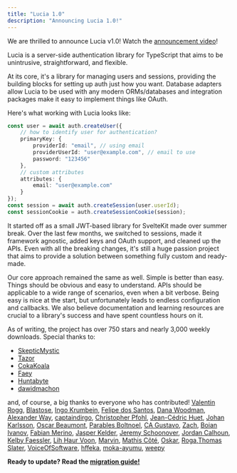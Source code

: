 ```yaml
---
title: "Lucia 1.0"
description: "Announcing Lucia 1.0!"
---
```


We are thrilled to announce Lucia v1.0! Watch the [announcement video]("https://www.youtube.com/watch?v=j8lyUqKdmJQ")!

Lucia is a server-side authentication library for TypeScript that aims to be unintrusive, straightforward, and flexible.

At its core, it's a library for managing users and sessions, providing the building blocks for setting up auth just how you want. Database adapters allow Lucia to be used with any modern ORMs/databases and integration packages make it easy to implement things like OAuth.

Here's what working with Lucia looks like:

```ts
const user = await auth.createUser({
	// how to identify user for authentication?
	primaryKey: {
		providerId: "email", // using email
		providerUserId: "user@example.com", // email to use
		password: "123456"
	},
	// custom attributes
	attributes: {
		email: "user@example.com"
	}
});
const session = await auth.createSession(user.userId);
const sessionCookie = auth.createSessionCookie(session);
```

It started off as a small JWT-based library for SvelteKit made over summer break. Over the last few months, we switched to sessions, made it framework agnostic, added keys and OAuth support, and cleaned up the APIs. Even with all the breaking changes, it's still a huge passion project that aims to provide a solution between something fully custom and ready-made.

Our core approach remained the same as well. Simple is better than easy. Things should be obvious and easy to understand. APIs should be applicable to a wide range of scenarios, even when a bit verbose. Being easy is nice at the start, but unfortunately leads to endless configuration and callbacks. We also believe documentation and learning resources are crucial to a library's success and have spent countless hours on it.

As of writing, the project has over 750 stars and nearly 3,000 weekly downloads. Special thanks to:

- [SkepticMystic](https://github.com/SkepticMystic)
- [Tazor](https://github.com/TazorDE)
- [CokaKoala](https://github.com/AdrianGonz97)
- [Faey](https://github.com/FaeyUmbrea)
- [Huntabyte](https://github.com/huntabyte)
- [dawidmachon](https://github.com/dawidmachon)

and, of course, a big thanks to everyone who has contributed! [Valentin Rogg](https://github.com/v-rogg), [Blastose](https://github.com/Blastose), [Ingo Krumbein](https://github.com/Jings), [Felipe dos Santos](https://github.com/ffss92), [Dana Woodman](https://github.com/danawoodman), [Alexander Way](https://github.com/alex-way), [captaindirgo](https://github.com/captaindirgo), [Christopher Pfohl](https://github.com/Crisfole), [Jean-Cédric Huet](https://github.com/BiscuiTech), [Johan Karlsson](https://github.com/JouanDeag), [Oscar Beaumont](https://github.com/oscartbeaumont), [Parables Boltnoel](https://github.com/Parables), [CA Gustavo](https://github.com/gustavocadev), [Zach](https://github.com/zach-hopkins), [Boian Ivanov](https://github.com/boian-ivanov), [Fabian Merino](https://github.com/fabianmerino), [Jasper Kelder](https://github.com/JasperKelder), [Jeremy Schoonover](https://github.com/skoontastic), [Jordan Calhoun](https://github.com/jordancalhoun), [Kelby Faessler](https://github.com/kelbyfaessler), [Lih Haur Voon](https://github.com/leovoon), [Marvin](https://github.com/m4rvr), [Mathis Côté](https://github.com/BenocxX), [Oskar](https://github.com/oskar-gmerek), [Roga](https://github.com/rogadev),[Thomas Slater](https://github.com/taslater), [VoiceOfSoftware](https://github.com/VoiceOfSoftware), [hffeka](https://github.com/hffeka), [moka-ayumu](https://github.com/moka-ayumu), [weepy](https://github.com/weepy)

**Ready to update? Read the [migration guide!](https://lucia-auth.com/migrate-to-version-1)**
